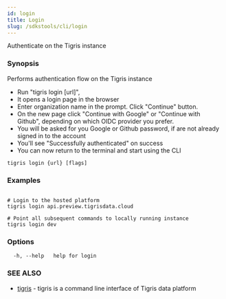 ```yaml
---
id: login
title: Login
slug: /sdkstools/cli/login
---
```


Authenticate on the Tigris instance

### Synopsis

Performs authentication flow on the Tigris instance

- Run "tigris login [url]",
- It opens a login page in the browser
- Enter organization name in the prompt. Click "Continue" button.
- On the new page click "Continue with Google" or "Continue with Github",
  depending on which OIDC provider you prefer.
- You will be asked for you Google or Github password,
  if are not already signed in to the account
- You'll see "Successfully authenticated" on success
- You can now return to the terminal and start using the CLI

```
tigris login {url} [flags]
```

### Examples

```

# Login to the hosted platform
tigris login api.preview.tigrisdata.cloud

# Point all subsequent commands to locally running instance
tigris login dev

```

### Options

```
  -h, --help   help for login
```

### SEE ALSO

- [tigris](tigris.md) - tigris is a command line interface of Tigris data platform
